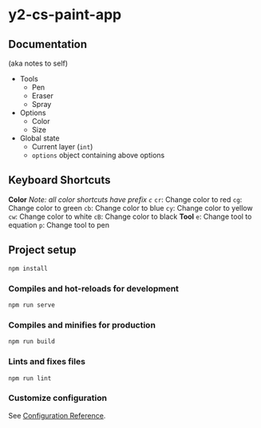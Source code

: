 # y2-cs-paint-app

## Documentation
(aka notes to self)
- Tools
  - Pen
  - Eraser
  - Spray
- Options
  - Color
  - Size
- Global state
  - Current layer (`int`)
  - `options` object containing above options

## Keyboard Shortcuts
**Color**
_Note: all color shortcuts have prefix `c`_
`cr`: Change color to red
`cg`: Change color to green
`cb`: Change color to blue
`cy`: Change color to yellow
`cw`: Change color to white
`cB`: Change color to black
**Tool**
`e`: Change tool to equation
`p`: Change tool to pen

## Project setup
```
npm install
```

### Compiles and hot-reloads for development
```
npm run serve
```

### Compiles and minifies for production
```
npm run build
```

### Lints and fixes files
```
npm run lint
```

### Customize configuration
See [Configuration Reference](https://cli.vuejs.org/config/).
